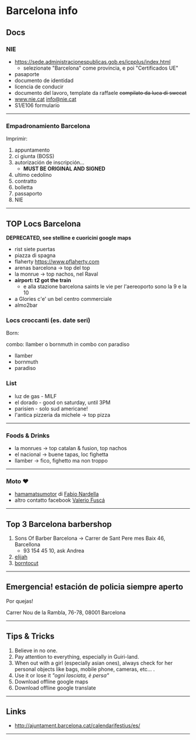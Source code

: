 # Barcelona info

## Docs

### NIE

+ https://sede.administracionespublicas.gob.es/icpplus/index.html
  + selezionate "Barcelona" come provincia, e poi "Certificados UE"
+ pasaporte
+ documento de identidad
+ licencia de conducir
+ documento del lavoro, template da raffaele ~~compilato da luca di swecat~~
+ www.nie.cat info@nie.cat
+ S1/E106 formulario

---

### Empadronamiento Barcelona

Imprimir:

1. appuntamento
2. ci giunta (BOSS)
3. autorización de inscripción...
   + **MUST BE ORIGINAL AND SIGNED**
4. ultimo cedolino
5. contratto
6. bolletta
7. passaporto
8. NIE

---

## TOP Locs Barcelona

**DEPRECATED, see stelline e cuoricini google maps**

+ rist siete puertas
+ piazza di spagna
+ flaherty https://www.pflaherty.com
+ arenas barcelona -> top del top
+ la monrue -> top nachos, nel Raval
+ **airport: t2 got the train**
  + e alla stazione barcelona saints le vie per l'aereoporto sono la 9 e la 10
+ a Glories c'e' un bel centro commerciale
+ almo2bar

### Locs croccanti (es. date seri)

Born:

combo: llamber o bornmuth in combo con paradiso

+ llamber
+ bornmuth
+ paradiso

### List

+ luz de gas - MILF
+ el dorado - good on saturday, until 3PM
+ parisien - solo sud americane!
+ l'antica pizzeria da michele -> top pizza

---

### Foods & Drinks

+ la monrues -> top catalan & fusion, top nachos
+ el nacional -> buene tapas, loc fighetta
+ llamber -> fico, fighetto ma non troppo

---

### Moto :heart:

+ [hamamatsumotor](https://www.facebook.com/hamamatsumotor/) di [Fabio Nardella](https://www.facebook.com/fabio.nardella?fref=gc&dti=118536958250243&hc_location=ufi)
+ altro contatto facebook [Valerio Fuscá](https://www.facebook.com/valerio.fusca.1?hc_location=ufi)

---

## Top 3 Barcelona barbershop

1. Sons Of Barber Barcelona -> Carrer de Sant Pere mes Baix 46, Barcellona
   + 93 154 45 10, ask Andrea
2. [elijah](https://www.instagram.com/elijah/)
3. [borntocut](http://www.borntocut.com/prueba/contacto/?lang=en)

---

## Emergencia! estación de policia siempre aperto

Por quejas!

Carrer Nou de la Rambla, 76-78, 08001 Barcelona

---

## Tips & Tricks

1. Believe in no one.
2. Pay attention to everything, especially in Guiri-land.
3. When out with a girl (especially asian ones), always check for her personal objects like bags, mobile phone, cameras, etc... .
4. Use it or lose it *"ogni lasciata, è persa"*
5. Download offline google maps
6. Download offline google translate

---

## Links

+ http://ajuntament.barcelona.cat/calendarifestius/es/

---
